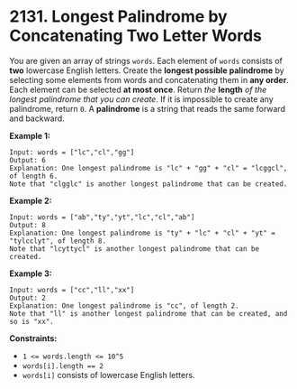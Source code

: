 # 2131. Longest Palindrome by Concatenating Two Letter Words
You are given an array of strings `words`. Each element of `words` consists of **two** lowercase English letters. Create the **longest possible palindrome** by selecting some elements from words and concatenating them in **any order**. Each element can be selected **at most once**. Return *the* **length** *of the longest palindrome that you can create*. If it is impossible to create any palindrome, return `0`. A **palindrome** is a string that reads the same forward and backward.

**Example 1:**
```
Input: words = ["lc","cl","gg"]
Output: 6
Explanation: One longest palindrome is "lc" + "gg" + "cl" = "lcggcl", of length 6.
Note that "clgglc" is another longest palindrome that can be created.
```

**Example 2:**
```
Input: words = ["ab","ty","yt","lc","cl","ab"]
Output: 8
Explanation: One longest palindrome is "ty" + "lc" + "cl" + "yt" = "tylcclyt", of length 8.
Note that "lcyttycl" is another longest palindrome that can be created.
```

**Example 3:**
```
Input: words = ["cc","ll","xx"]
Output: 2
Explanation: One longest palindrome is "cc", of length 2.
Note that "ll" is another longest palindrome that can be created, and so is "xx".
```

**Constraints:**
- `1 <= words.length <= 10^5`
- `words[i].length == 2`
- `words[i]` consists of lowercase English letters.
